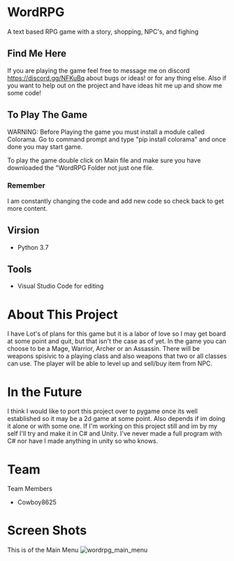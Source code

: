 # WordRPG

  A text based RPG game with a story, shopping, NPC's, and fighing

## Find Me Here
If you are playing the game feel free to message me on discord https://discord.gg/NFKuBq about bugs or ideas!
or for any thing else.
Also if you want to help out on the project and have ideas hit me up and show me some code!

## To Play The Game
WARNING: Before Playing the game you must install a module called Colorama. Go to 
command prompt and type "pip install colorama" and once done you may start game.

To play the game double click on Main file and make sure you have downloaded the
"WordRPG Folder not just one file.

### Remember
I am constantly changing the code and add new code so check back to get more content.

## Virsion
* Python 3.7

## Tools
* Visual Studio Code for editing

# About This Project
I have Lot's of plans for this game but it is a labor of love so I may get board at some point and quit, but that isn't the case as of yet. In the game you can choose to be a Mage, Warrior, Archer or an Assassin. There will be weapons spisivic to a playing class and also weapons that two or all classes can use. The player will be able to level up and sell/buy item from NPC.

# In the Future
I think I would like to port this project over to pygame once its well established so it may be a 2d game at some point.
Also depends if im doing it alone or with some one. If I'm working on this project still and im by my self I'll try and make it in C# and Unity. I've never made a full program with C# nor have I made anything in unity so who knows.

# Team
<a name="team-members"></a>Team Members
* Cowboy8625

# Screen Shots

This is of the Main Menu
![wordrpg_main_menu](https://user-images.githubusercontent.com/43012445/48389982-80e16100-e6c5-11e8-99e1-56bf323d52f7.PNG)




